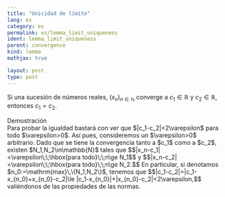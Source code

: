 ```yaml
---
title: "Unicidad de límite"
lang: es
category: es
permalink: es/lemma_limit_uniqueness
ident: lemma_limit_uniqueness
parent: convergence
kind: lemma
mathjax: true

layout: post
type: post
---
```


Si una sucesión de números reales, $(x_n)_{n\in\mathbb{N}}$ converge a $c_1\in\mathbb{R}$ y $c_2\in\mathbb{R}$, entonces $c_1=c_2$.

<div class="bcblue boxdissap">
Demostración
</div>

<div class="dissap">
Para probar la igualdad bastará con ver que $|c_1-c_2|<2\varepsilon$ para todo $\varepsilon>0$. Así pues, consideremos un $\varepsilon>0$ arbitrario. 
Dado que se tiene la convergencia tanto a $c_1$ como a $c_2$, existen $N_1,N_2\in\mathbb{N}$ tales que 
$$|x_n-c_1|<\varepsilon\;\;\hbox{para todo}\;\;n\ge N_1$$
y
$$|x_n-c_2|<\varepsilon\;\;\hbox{para todo}\;\;n\ge N_2.$$
En particular, si denotamos $n_0:=\mathrm{max}\,\{N_1,N_2\}$, tenemos que
$$|c_1-c_2|=|c_1-x_{n_0}+x_{n_0}-c_2|\le |c_1-x_{n_0}|+|x_{n_0}-c_2|<2\varepsilon,$$
valiéndonos de las propiedades de las normas.
</div>

